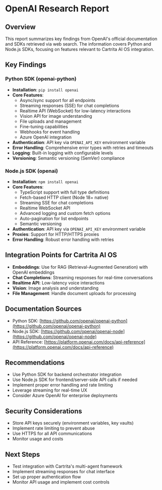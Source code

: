# OpenAI Research Report

## Overview

This report summarizes key findings from OpenAI's official documentation and SDKs retrieved via web search. The information covers Python and Node.js SDKs, focusing on features relevant to Cartrita AI OS integration.

## Key Findings

### Python SDK (openai-python)

- **Installation**: `pip install openai`
- **Core Features**:
  - Async/sync support for all endpoints
  - Streaming responses (SSE) for chat completions
  - Realtime API (WebSocket) for low-latency interactions
  - Vision API for image understanding
  - File uploads and management
  - Fine-tuning capabilities
  - Webhooks for event handling
  - Azure OpenAI integration
- **Authentication**: API key via `OPENAI_API_KEY` environment variable
- **Error Handling**: Comprehensive error types with retries and timeouts
- **Logging**: Built-in logging with configurable levels
- **Versioning**: Semantic versioning (SemVer) compliance

### Node.js SDK (openai)

- **Installation**: `npm install openai`
- **Core Features**:
  - TypeScript support with full type definitions
  - Fetch-based HTTP client (Node 18+ native)
  - Streaming SSE for chat completions
  - Realtime WebSocket API
  - Advanced logging and custom fetch options
  - Auto-pagination for list endpoints
  - Semantic versioning
- **Authentication**: API key via `OPENAI_API_KEY` environment variable
- **Proxies**: Support for HTTP/HTTPS proxies
- **Error Handling**: Robust error handling with retries

## Integration Points for Cartrita AI OS

- **Embeddings**: Use for RAG (Retrieval-Augmented Generation) with OpenAI embeddings
- **Chat Completions**: Streaming responses for real-time conversations
- **Realtime API**: Low-latency voice interactions
- **Vision**: Image analysis and understanding
- **File Management**: Handle document uploads for processing

## Documentation Sources

- Python SDK: [https://github.com/openai/openai-python](https://github.com/openai/openai-python)
- Node.js SDK: [https://github.com/openai/openai-node](https://github.com/openai/openai-node)
- API Reference: [https://platform.openai.com/docs/api-reference](https://platform.openai.com/docs/api-reference)

## Recommendations

- Use Python SDK for backend orchestrator integration
- Use Node.js SDK for frontend/server-side API calls if needed
- Implement proper error handling and rate limiting
- Leverage streaming for real-time UX
- Consider Azure OpenAI for enterprise deployments

## Security Considerations

- Store API keys securely (environment variables, key vaults)
- Implement rate limiting to prevent abuse
- Use HTTPS for all API communications
- Monitor usage and costs

## Next Steps

- Test integration with Cartrita's multi-agent framework
- Implement streaming responses for chat interface
- Set up proper authentication flow
- Monitor API usage and implement cost controls
